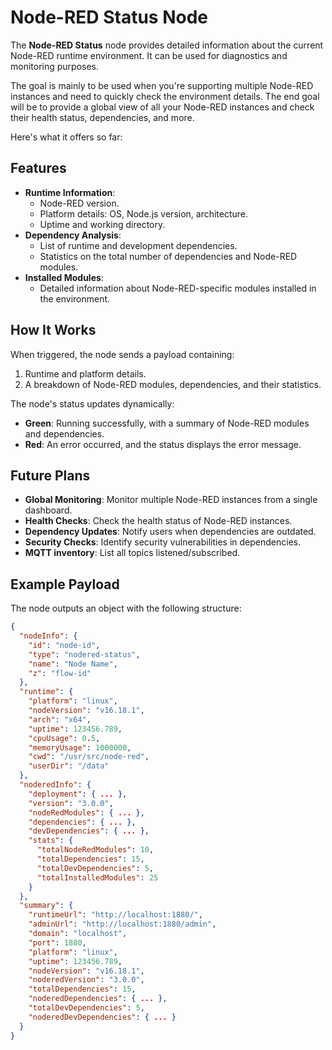 # Node-RED Status Node

The **Node-RED Status** node provides detailed information about the current Node-RED runtime environment. It can be used for diagnostics and monitoring purposes. 

The goal is mainly to be used when you're supporting multiple Node-RED instances and need to quickly check the environment details. 
The end goal will be to provide a global view of all your Node-RED instances and check their health status, dependencies, and more.

Here's what it offers so far:

## Features
- **Runtime Information**:
  - Node-RED version.
  - Platform details: OS, Node.js version, architecture.
  - Uptime and working directory.
- **Dependency Analysis**:
  - List of runtime and development dependencies.
  - Statistics on the total number of dependencies and Node-RED modules.
- **Installed Modules**:
  - Detailed information about Node-RED-specific modules installed in the environment.

## How It Works
When triggered, the node sends a payload containing:
1. Runtime and platform details.
2. A breakdown of Node-RED modules, dependencies, and their statistics.

The node's status updates dynamically:
- **Green**: Running successfully, with a summary of Node-RED modules and dependencies.
- **Red**: An error occurred, and the status displays the error message.

## Future Plans
- **Global Monitoring**: Monitor multiple Node-RED instances from a single dashboard.
- **Health Checks**: Check the health status of Node-RED instances.
- **Dependency Updates**: Notify users when dependencies are outdated.
- **Security Checks**: Identify security vulnerabilities in dependencies.
- **MQTT inventory**: List all topics listened/subscribed.

## Example Payload
The node outputs an object with the following structure:
```json
{
  "nodeInfo": {
    "id": "node-id",
    "type": "nodered-status",
    "name": "Node Name",
    "z": "flow-id"
  },
  "runtime": {
    "platform": "linux",
    "nodeVersion": "v16.18.1",
    "arch": "x64",
    "uptime": 123456.789,
    "cpuUsage": 0.5,
    "memoryUsage": 1000000,
    "cwd": "/usr/src/node-red",
    "userDir": "/data"
  },
  "noderedInfo": {
    "deployment": { ... },
    "version": "3.0.0",
    "nodeRedModules": { ... },
    "dependencies": { ... },
    "devDependencies": { ... },
    "stats": {
      "totalNodeRedModules": 10,
      "totalDependencies": 15,
      "totalDevDependencies": 5,
      "totalInstalledModules": 25
    }
  },
  "summary": {
    "runtimeUrl": "http://localhost:1880/",
    "adminUrl": "http://localhost:1880/admin",
    "domain": "localhost",
    "port": 1880,
    "platform": "linux",
    "uptime": 123456.789,
    "nodeVersion": "v16.18.1",
    "noderedVersion": "3.0.0",
    "totalDependencies": 15,
    "noderedDependencies": { ... },
    "totalDevDependencies": 5,
    "noderedDevDependencies": { ... }
  }
}
